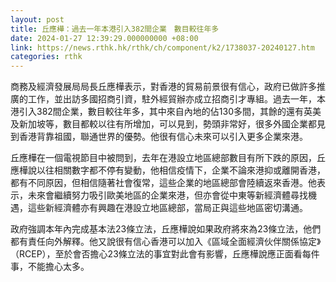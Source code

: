 ```yaml
---
layout: post
title: 丘應樺：過去一年本港引入382間企業　數目較往年多
date: 2024-01-27 12:39:29.000000000 +08:00
link: https://news.rthk.hk/rthk/ch/component/k2/1738037-20240127.htm
categories: rthk
---
```


商務及經濟發展局局長丘應樺表示，對香港的貿易前景很有信心，政府已做許多推廣的工作，並出訪多國招商引資，駐外經貿辦亦成立招商引才專組。過去一年，本港引入382間企業，數目較往年多，其中來自內地的佔130多間，其餘的還有英美及新加坡等，數目都較以往有所增加，可以見到，勢頭非常好，很多外國企業都見到香港背靠祖國，聯通世界的優勢。他很有信心未來可以引入更多企業來港。

丘應樺在一個電視節目中被問到，去年在港設立地區總部數目有所下跌的原因，丘應樺說以往相關數字都不停有變動，他相信疫情下，企業不論來港抑或離開香港，都有不同原因，但相信隨著社會復常，這些企業的地區總部會陸續返來香港。他表示，未來會繼續努力吸引歐美地區的企業來港，但亦會從中東等新經濟體尋找機遇，這些新經濟體亦有興趣在港設立地區總部，當局正與這些地區密切溝通。

政府強調本年內完成基本法23條立法，丘應樺說如果政府將來為23條立法，他們都有責任向外解釋。他又說很有信心香港可以加入《區域全面經濟伙伴關係協定》（RCEP），至於會否擔心23條立法的事宜對此會有影響，丘應樺說應正面看每件事，不能擔心太多。
